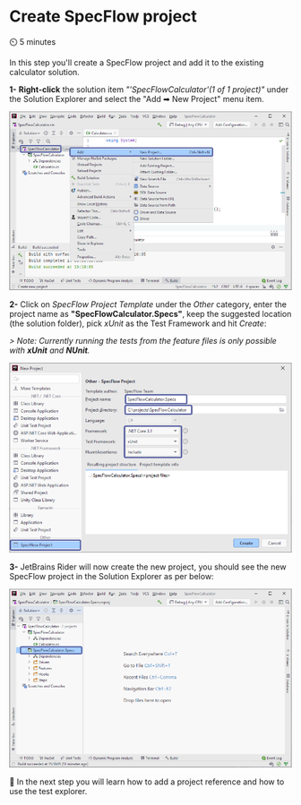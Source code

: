Create SpecFlow project
=======================

⏲️ 5 minutes

In this step you'll create a SpecFlow project and add it to the existing calculator solution.

**1-** **Right-click** the solution item *"'SpecFlowCalculator'(1 of 1 project)"* under the Solution Explorer and select the "Add ➡ New Project" menu item.

![add specflow project](../_static/riderimages/addproject.png)

**2-** Click on *SpecFlow Project Template* under the *Other* category, enter the project name as **"SpecFlowCalculator.Specs"**, keep the suggested location (the solution folder), pick *xUnit* as the Test Framework and hit *Create*:

*> Note: Currently running the tests from the feature files is only possible with **xUnit** and **NUnit**.*

![specflow project configs](../_static/riderimages/specproject2.png)

**3-** JetBrains Rider will now create the new project, you should see the new SpecFlow project in the Solution Explorer as per below:

![specflow project configs](../_static/riderimages/addedproject.png)

📄 In the next step you will learn how to add a project reference and how to use the test explorer.

